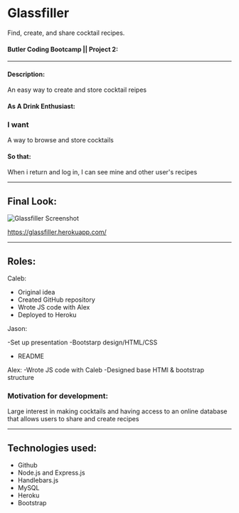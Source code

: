 # Glassfiller
Find, create, and share cocktail recipes.
#### Butler Coding Bootcamp || Project 2:

---

#### Description:
An easy way to create and store cocktail reipes

#### As A Drink Enthusiast:
### I want 
A way to browse and store cocktails


#### So that:
When i return and log in, I can see mine and other user's recipes



---

## Final Look:
![Glassfiller Screenshot](public/images/app-screenshot.png)

https://glassfiller.herokuapp.com/

---

## Roles:
Caleb:

- Original idea
- Created GitHub repository
- Wrote JS code with Alex
- Deployed to Heroku


Jason:

-Set up presentation
-Bootstarp design/HTML/CSS
- README

Alex:
-Wrote JS code with Caleb
-Designed base HTMl & bootstrap structure
### Motivation for development:

Large interest in making cocktails and having access to an online database that allows users to share and create recipes

---


## Technologies used:
- Github
- Node.js and Express.js
- Handlebars.js 
- MySQL
- Heroku
- Bootstrap

